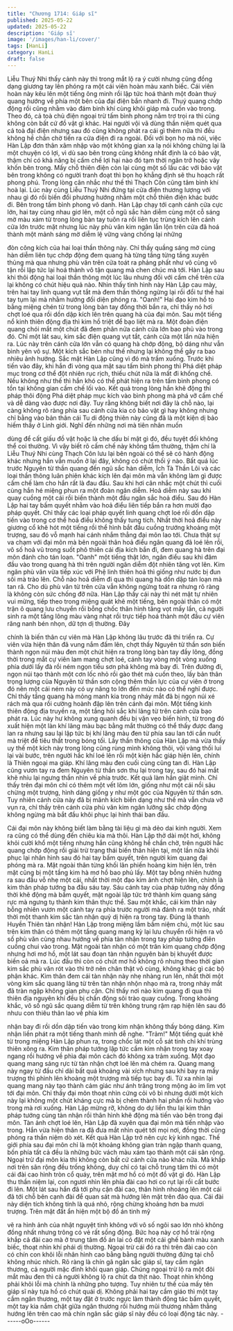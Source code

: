 ```yaml
---
title: "Chương 1714: Giáp sĩ"
published: 2025-05-22
updated: 2025-05-22
description: 'Giáp sĩ'
image: '/images/han-li/cover/'
tags: [HanLi]
category: HanLi
draft: false
---
```


Liễu Thuý Nhi thấy cảnh này thì trong mắt lộ ra ý cười nhưng
cũng đồng dạng giương tay lên phóng ra một cái viên hoàn màu
xanh biếc. Cái viên hoàn này kêu lên một tiếng ông minh rồi lập
tức hoá thành một đoàn thuý quang hướng về phía một bên của
đại điện bắn nhanh đi.
Thuý quang chớp động rồi cũng nhằm vào đám binh khí cùng
khôi giáp mà cuốn vào trong. Theo đó, cả toà chủ điện ngoại trừ
tấm bình phong nằm trơ trọi ra thì cũng không còn bất cứ đồ vật
gì khác. Hai người vội vã dùng thần niệm quét qua cả toà đại điện
nhưng sau đó cũng không phát ra cái gì thêm nữa thì đều không
hề chần chờ tiến ra cửa điện đi ra ngoài.
Đối với bọn họ mà nói, việc Hàn Lập đơn thân xâm nhập vào một
không gian xa lạ nói không chừng lại là một chuyện có lợi, vì dù
sao bên trong cũng không nhất định là có bảo vật, thậm chí có
khả năng bị cấm chế lợi hại nào đó tạm thời ngăn trở hoặc vây
khốn bên trong. Mấy chỗ thiên điện còn lại cùng một số lầu các
với bảo vật bên trong không có người tranh đoạt thì bọn họ khẳng
định sẽ thu hoạch rất phong phú.
Trong lòng cân nhắc như thế thì Thạch Côn cũng tâm bình khí
hoà lại. Lúc này cùng Liễu Thuý Nhi đứng tại cửa điện thương
lượng với nhau gì đó rồi biến đổi phương hướng nhằm một chỗ
thiên điện khác bước đi.
Bên trong tấm bình phong vô danh.
Hàn Lập chạy tới cạnh cánh cửa cực lớn, hai tay cùng nhau giơ
lên, một cỗ ngũ sắc hàn diễm cùng một cỗ sáng mờ màu xám từ
trong lòng bàn tay tuôn ra rồi liên tục trùng kích lên cánh cửa lớn
trước mặt nhưng lúc này phù văn kim ngân lẫn lộn trên cửa đã
hoá thành một mảnh sáng mờ diễm lệ vững vàng chống lại những

đòn công kích của hai loại thần thông này.
Chỉ thấy quầng sáng mờ cùng hàn diễm liên tục chớp động đem
quang hà từng tầng từng tầng xuyên thủng mà qua nhưng phù
văn trên cửa toát ra phảng phất như vô cùng vô tận rồi lập tức lại
hoá thành vô tận quang mà chen chúc mà tới.
Hàn Lập sau khi thôi động hai loại thần thông một lúc lâu nhưng
đối với cấm chế trên cửa lại không có chút hiệu quả nào. Nhìn
thấy tình hình này Hàn Lập cau mày, trên hai tay linh quang vụt
tắt mà đem thần thông ngừng lại rồi đổi tư thế hai tay tụm lại mà
nhằm hướng đối diện phóng ra.
"Oanh!"
Hai đạo kim hồ to bằng miệng chén từ trong lòng bàn tay đồng
thời bắn ra, chỉ thấy nó hơi chợt loé qua rồi dồn dập kích lên trên
quang hà của đại môn. Sau một tiếng nổ kinh thiên động địa thì
kim hồ triệt để bạo liệt mà ra. Một đoàn điện quang chói mắt một
chút đã đem phân nửa cánh cửa lớn bao phủ vào trong đó. Chỉ
một lát sau, kim sắc điện quang vụt tắt, cánh cửa một lần nữa
hiện ra.
Lúc này trên cánh cửa lớn vẫn có quang hà chớp động, bộ dáng
như vẫn bình yên vô sự. Một kích sắc bén như thế nhưng lại
không thể gây ra bao nhiêu ảnh hưởng. Sắc mặt Hàn Lập cũng vì
đó mà trầm xuống.
Trước khi tiến vào đây, khi hắn đi vòng qua mặt sau tấm bình
phong thì Phá diệt pháp mục trong cơ thể đột nhiên rục rịch, thiếu
chút nữa là mất đi khống chế. Nếu không như thế thì hắn khó có
thể phát hiện ra trên tấm bình phong có tồn tại không gian cấm
chế lối vào. Kết quả trong lòng hắn khẽ động thi pháp thôi động
Phá diệt pháp mục kích vào bình phong mà phá vỡ cấm chế và
dễ dàng vào được nơi đây.
Tuy rằng không biết nơi đây là chỗ nào, lại càng không rõ ràng
phía sau cánh cửa kia có bảo vật gì hay không nhưng chỉ bằng
vào bản thân cái Tu di động thiên này cũng đã là một kiện dị bảo
hiếm thấy ở Linh giới. Nghĩ đến những nơi mà tiên nhân muốn

dùng để cất giấu đồ vật hoặc là che dấu bí mật gì đó, đều tuyệt
đối không thể coi thường.
Vì vậy biết rõ cấm chế này không tầm thường, thậm chí là Liễu
Thuý Nhi cùng Thạch Côn lưu lại bên ngoài có thể sẽ có hành
động khác nhưng hắn vẫn muốn ở lại đây, không có chút thối ý
nào.
Bất quá lúc trước Nguyên từ thần quang đến ngũ sắc hàn diễm,
Ích Tà Thần Lôi và các loại thần thông luân phiên khác kích lên
đại môn mà vẫn không làm gì được cấm chế làm cho hắn rất là
đau đầu.
Sau khi hơi cân nhắc một chút thì cuối cùng hắn hé miệng phun
ra một đoàn ngân diễm. Hoả diễm này sau khi quay cuồng một
cái rồi biến thành một đầu ngân sắc hoả điểu. Sau đó Hàn Lập hai
tay bấm quyết nhằm vào hoả điểu liên tiếp bắn ra hơn mười đạo
pháp quyết. Chỉ thấy các loại pháp quyết linh quang chợt loé rồi
dồn dập tiến vào trong cơ thể hoả điểu không thấy tung tích.
Nhất thời hoả điểu này giương cổ khẽ hót một tiếng rồi thể hình
bắt đầu cuồng trướng khoảng một trượng, sau đó vỗ mạnh hai
cánh nhắm thẳng đại môn lao tới. Chưa thật sự va chạm với đại
môn mà bên ngoài thân hoả điểu ngân quang đã loé lên rồi, vô số
hoả vũ trong suốt phô thiên cái địa kích bắn đi, đem quang hà trên
đại môn đánh cho tán loạn.
"Oanh" một tiếng thật lớn, ngân điểu sau khi đâm đầu vào trong
quang hà thì trên người ngân diễm đột nhiên tăng vọt lên. Kim
ngân phù văn vừa tiếp xúc với Phệ linh thiên hoả thì giống như
nước bị đun sôi mà trào lên. Chỗ nào hoả diễm đi qua thì quang
hà dồn dập tán loạn mà tan rã. Cho dù phù văn từ trên cửa vẫn
không ngừng toát ra nhưng rõ ràng là không còn sức chống đỡ
nữa.
Hàn Lập thấy cái này thì nét mặt tự nhiên vui mừng, tiếp theo
trong miệng quát khẽ một tiếng, bên ngoài thân có một trận ô
quang lưu chuyển rồi bỗng chốc thân hình tăng vọt mấy lần, cả
người sinh ra một tầng lông màu vàng nhạt rồi trực tiếp hoá thành
một đầu cự viên răng nanh bén nhọn, dữ tợn dị thường. Đây

chính là biến thân cự viên mà Hàn Lập không lâu trước đã thi
triển ra.
Cự viên vừa hiện thân đã vung nắm đấm lên, chợt thấy Nguyên
từ thần sơn biến thành ngọn núi màu đen một chút hiện ra trong
lòng bàn tay đầy lông, đồng thời trong mắt cự viên lam mang chợt
loé, cánh tay vòng một vòng xuống phía dưới lấy đà rồi ném ngọn
tiểu sơn phá không mà bay đi. Trên đường đi, ngọn núi tạo thành
một cơn lốc nhỏ rồi gào thét mà cuốn theo, lấy bản thân trọng
lượng của Nguyên từ thần sơn cộng thêm thần lực của cự viên ở
trong đó nên một cái ném này có uy năng to lớn đến mức nào có
thể nghĩ được.
Chỉ thấy tầng quang hà mỏng manh kia trong nháy mắt đã bị ngọn
núi xé rách mà qua rồi cường hoành đập lên trên cánh đại môn.
Một tiếng kinh thiên động địa truyền ra, một tầng hôi sắc khí lãng
từ trên cánh cửa bạo phát ra.
Lúc này hư không xung quanh đều bị vặn vẹo biến hình, từ trong
đó xuất hiện một làn khí lãng màu bạc bằng mắt thường có thể
thấy được đang lan ra nhưng sau lại lập tức bị khí lãng màu đen
từ phía sau lan tới cắn nuốt mà triệt để tiêu thất trong bóng tối.
Lấy thần thông của Hàn Lập mà vừa thấy uy thế một kích này
trong lòng cũng rùng mình không thôi, vội vàng thối lui lại vài
bước, trên người hắc khí loé lên rồi một kiện hắc giáp hiện lên,
chính là Thiên ngoại ma giáp.
Khí lãng màu đen cuối cùng cũng tan đi. Hàn Lập cũng vươn tay
ra đem Nguyên từ thần sơn thu lại trong tay, sau đó hai mắt khẽ
nhíu lại ngưng thần nhìn về phía trước. Kết quả làm hắn giật
mình.
Chỉ thấy trên đại môn chỉ có thêm một vết lõm lớn, giống như một
cái nồi sâu chừng một trượng, hình dáng giống y như một góc
của Nguyên từ thần sơn. Tuy nhiên cánh cửa này đã bị mãnh kích
biến dạng như thế mà vẫn chưa vỡ vụn ra, chỉ thấy trên cánh cửa
phù văn kim ngân lưỡng sắc chớp động không ngừng mà bắt đầu
khôi phục lại hình thái ban đầu.

Cái đại môn này không biết làm bằng tài liệu gì mà dẻo dai kinh
người. Xem ra cũng có thể dùng đến chiêu kia mà thôi. Hàn Lập
thở dài một hơi, không khỏi cười khổ một tiếng nhưng hắn cũng
không hề chần chờ, trên người hắc quang chớp động rồi giải trừ
trạng thái biến thân hiện tại, một lần nữa khôi phục lại nhân hình
sau đó hai tay bấm quyết, trên người kim quang đại phóng mà ra.
Mặt ngoài thân từng khối lân phiến hoàng kim hiện lên, trên mặt
cũng bị một tầng kim hà mơ hồ bao phủ lấy. Một tay bỗng nhiên
hướng ra sau đầu vỗ nhẹ một cái, nhất thời một đạo kim ảnh chợt
hiện lên, chính là kim thân pháp tướng ba đầu sáu tay.
Sáu cánh tay của pháp tướng này đồng thời khẽ động mà bấm
quyết, mặt ngoài lập tức trở thành kim quang sáng rực mà ngưng
tụ thành kim thân thực thể. Sau một khắc, cái kim thân này bỗng
nhiên vươn một cánh tay ra phía trước người mà đánh ra một
trảo, nhất thời một thanh kim sắc tàn nhận quỷ dị hiện ra trong
tay.
Đúng là thanh Huyền Thiên tàn nhận!
Hàn Lập trong miệng lầm bầm niệm chú, một lúc sau trên kim
thân có thêm một tầng quang mang kỳ lại lưu chuyển rồi hiện ra
vô số phù văn cùng nhau hướng về phía tàn nhận trong tay pháp
tướng điên cuồng chui vào trong.
Mặt ngoài tàn nhận có một trân kim quang chớp động nhưng hơi
mơ hồ, một lát sau đoạn tàn nhận nguyên bản bị khuyết được
biến oả mà ra. Lúc đầu thì còn có chút mơ hồ không rõ nhưng
theo thời gian kim sắc phù văn rót vào thì trở nên chân thật vô
cùng, không khác gì các bộ phận khác.
Kim thân đem cái tàn nhận này nhẹ nhàng run lên, nhất thời một
vòng kim sắc quang lãng từ trên tàn nhận nhộn nhạo mà ra, trong
nháy mắt đã tràn ngập không gian phụ cận. Chỉ thấy nơi nào kim
quang đi qua thì thiên địa nguyên khí đều bị chấn động sôi trào
quay cuồng.
Trong khoảng khắc, vô số ngũ sắc quang diễm từ trên không
trung rậm rạp hiện lên sau đó nhưu con thiêu thân lao về phía kim

nhận bay đi rồi dồn dập tiến vào trong kim nhận không thấy bóng
dáng. Kim nhận liền phát ra một tiếng thanh minh dễ nghe.
"Trảm!"
Một tiếng quát khẽ từ trong miệng Hàn Lập phun ra, trong chốc lát
một cỗ sát tinh chi khí trùng thiên xông ra. Kim thân pháp tướng
lập tức cầm kim nhận trong tay xoay ngang rồi hướng về phìa đại
môn cách đó không xa trảm xuống. Một đạo quang mang sáng
rực từ tàn nhận chợt loé lên mà chém ra.
Quang mang này ngay từ đầu chỉ dài bất quá khoảng vài xích
nhưng sau khi bay ra mấy trượng thì phình lên khoảng một
trượng mà tiếp tục bay đi. Từ xa nhìn lại quang mang này tạo
thành cảm giác như ánh trăng trong mộng ảo im lìm vọt tới đại
môn.
Chỉ thấy đại môn thoạt nhìn cứng cỏi vô bì nhưng dưới một kích
này lại không một chút kháng cực mà bị chém thành hai phần rồi
hướng vào trong mà rơi xuống. Hàn Lập mừng rỡ, không do dự
liền thu lại kim thân pháp tướng cùng tàn nhận rồi thân hình khẽ
động mà tiến vào bên trong đại môn. Tàn ảnh chợt loé lên, Hàn
Lập đã xuyên qua đại môn mà tiến nhập vào trong.
Hắn vừa hiện thân ra đã đưa mắt nhìn quét tới mọi nơi, đồng thời
cũng phóng ra thần niệm dò xét. Kết quả Hàn Lập trở nên cực kỳ
kinh ngạc. Thế giới phía sau đại môn chỉ là một khoảng không
gian tràn ngập thanh quang, bốn phía tất cả đều là những bức
vách màu xám tạo thành một cái sân rộng. Ngoại trừ đại môn kia
thì không còn bất cứ cánh cửa nào khác nữa.
Mà khắp nơi trên sân rộng đều trống không, duy chỉ có tại chỗ
trung tâm thì có một cái đài cao hình tròn cổ quáy, trên mặt mơ hồ
có một đồ vật gì đó. Hàn Lập thu thần niệm lại, con ngươi nhìn
lên phía đài cao hơi co rụt lại rồi cất bước đi lên. Một lát sau hắn
đã tới phụ cận đài cao, thân hình nhoáng lên một cái đã tới chỗ
bên cạnh đài để quan sát mà hướng lên mặt trên đảo qua.
Cái đài này diện tích không tính là quá nhỏ, rộng chừng khoảng
hơn ba mươi trượng. Trên mặt đất ẩn hiện một bộ đồ án tinh mỹ

vẽ ra hình ảnh của nhật nguyệt tinh không với vô số ngôi sao lớn
nhỏ không đồng nhất nhưng trông có vẻ rất sống động. Bức hoạ
này cơ hồ trải rộng khắp cả đài cao mà ở trung tâm đồ án lai có
đặt một cái ghế bành màu xanh biếc, thoạt nhìn khí phái dị
thường.
Ngoại trừ cái đó ra thì trên đài cao còn có chín con khôi lỗi nhân
hình cao bằng bằng người thường đứng tại chỗ không nhúc
nhích. Rõ ràng là chín gã ngân sắc giáp sĩ, tay cầm ngân thương,
cả người mặc đỉnh khôi quan giáp. Chúng ngoại trừ lộ ra một đôi
mắt màu đen thì cả người không lộ ra chút da thịt nào. Thoạt nhìn
không phải khôi lỗi mà chính là những pho tượng.
Tuy nhiên tư thế của mấy tên giáp sĩ này tựa hồ có chút quái dị.
Không phải hai tay cầm giáo thì một tay cầm ngân thương, một
tay đặt ở trước ngực làm thành động tác bấm quyết, một tay kia
nắm chặt giữa ngân thương rồi hướng mũi thương nhằm thẳng
hướng lên trên cao mà chín ngân sắc giáp sĩ này đều có loại
động tác này.
------oOo------

